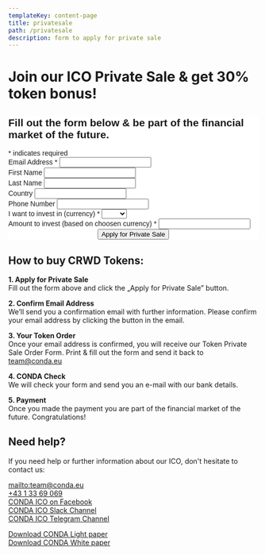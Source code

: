 ```yaml
---
templateKey: content-page
title: privatesale
path: /privatesale
description: form to apply for private sale
---
```

# Join our ICO Private Sale & get 30% token bonus!

<div class="textwidget custom-html-widget"><!-- Begin MailChimp Signup Form -->
<link href="//cdn-images.mailchimp.com/embedcode/classic-10_7.css" rel="stylesheet" type="text/css">
<style type="text/css">
	#mc_embed_signup{background:#fff; clear:left; font:14px Helvetica,Arial,sans-serif; }
	/* Add your own MailChimp form style overrides in your site stylesheet or in this style block.
	   We recommend moving this block and the preceding CSS link to the HEAD of your HTML file. */
</style>
<div id="mc_embed_signup">
<form action="https://online.us7.list-manage.com/subscribe/post?u=7756e216dd2606870dfb053c2&amp;id=abf258d993" method="post" id="mc-embedded-subscribe-form" name="mc-embedded-subscribe-form" class="validate" target="_blank" novalidate="novalidate">
    <div id="mc_embed_signup_scroll">
	<h2>Fill out the form below &amp; be part of the financial market of the future.</h2>
<div class="indicates-required"><span class="asterisk">*</span> indicates required</div>
<div class="mc-field-group">
	<label for="mce-EMAIL">Email Address  <span class="asterisk">*</span>
</label>
	<input type="email" value="" name="EMAIL" class="required email" id="mce-EMAIL" aria-required="true">
</div>
<div class="mc-field-group">
	<label for="mce-FNAME">First Name </label>
	<input type="text" value="" name="FNAME" class="" id="mce-FNAME">
</div>
<div class="mc-field-group">
	<label for="mce-LNAME">Last Name </label>
	<input type="text" value="" name="LNAME" class="" id="mce-LNAME">
</div>
<div class="mc-field-group">
	<label for="mce-COUNTRY">Country </label>
	<input type="text" value="" name="COUNTRY" class="" id="mce-COUNTRY">
</div>
<div class="mc-field-group">
	<label for="mce-PHONE">Phone Number </label>
	<input type="text" name="PHONE" class="" value="" id="mce-PHONE">
</div>
<div class="mc-field-group">
	<label for="mce-CURRENCY">I want to invest in (currency)  <span class="asterisk">*</span>
</label>
	<select name="CURRENCY" class="required" id="mce-CURRENCY" aria-required="true">
	<option value=""></option>
	<option value="EUR">EUR</option>
	<option value="ETH">ETH</option>
	</select>
</div>
<div class="mc-field-group">
	<label for="mce-AMOUNT">Amount to invest (based on choosen currency)  <span class="asterisk">*</span>
</label>
	<input type="number" name="AMOUNT" class="required" value="" id="mce-AMOUNT" aria-required="true">
</div>
	<div id="mce-responses" class="clear">
		<div class="response" id="mce-error-response" style="display:none"></div>
		<div class="response" id="mce-success-response" style="display:none"></div>
	</div>    <!-- real people should not fill this in and expect good things - do not remove this or risk form bot signups-->
    <div style="position: absolute; left: -5000px;" aria-hidden="true"><input type="text" name="b_7756e216dd2606870dfb053c2_abf258d993" tabindex="-1" value=""></div>
    <div class="clear" style="text-align: center;"><input type="submit" value="Apply for Private Sale" name="subscribe" id="mc-embedded-subscribe" class="button i-btn i-btn-lg btn btn-primary"></div>
    </div>
<div></div></form>
</div>
<script type="text/javascript" src="//s3.amazonaws.com/downloads.mailchimp.com/js/mc-validate.js"></script>
<script type="text/javascript">(function($) {window.fnames = new Array(); window.ftypes = new Array();fnames[0]='EMAIL';ftypes[0]='email';fnames[1]='FNAME';ftypes[1]='text';fnames[2]='LNAME';ftypes[2]='text';fnames[3]='COUNTRY';ftypes[3]='text';fnames[4]='PHONE';ftypes[4]='phone';fnames[5]='CURRENCY';ftypes[5]='dropdown';fnames[6]='AMOUNT';ftypes[6]='number';}(jQuery));var $mcj = jQuery.noConflict(true);</script>
<!--End mc_embed_signup--></div>

## How to buy CRWD Tokens:

**1. Apply for Private Sale**\
Fill out the form above and click the „Apply for Private Sale” button.

**2. Confirm Email Address**\
We’ll send you a confirmation email with further information. Please confirm your email address by clicking the button in the email.

**3. Your Token Order**\
Once your email address is confirmed, you will receive our Token Private  Sale Order Form. Print & fill out the form and send it back to team@conda.eu

**4. CONDA Check**\
We will check your form and send you an e-mail with our bank details.

**5. Payment**\
Once you made the payment you are part of the financial market of the future. Congratulations!

## Need help?

If you need help or further information about our ICO, don't hesitate to contact us:

<mailto:team@conda.eu>\
[+43 1 33 69 069](tel:+4313369069)\
[CONDA ICO on Facebook](https://www.facebook.com/crwdtoken/)\
[CONDA ICO Slack Channel](http://bit.ly/2lgKuRa)\
[CONDA ICO Telegram Channel](<CONDA ICO Telegram Channel>)

[Download CONDA Light paper](/img/CONDA-Light-paper.pdf)\
[Download CONDA White paper](/img/conda-white-paper.pdf)
